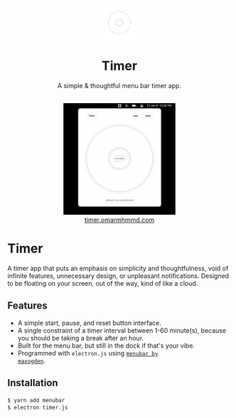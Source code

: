 <div align = "center">
<img width = "15%" src="lib/assets/icon/timer.png" alt="">
<h1>
Timer
</h1>
<p>
A simple & thoughtful menu bar timer app.
</p>
<br>
<img width = "50%" src="lib/assets/doc/screenshot-1.png" alt="">
<br>
<a href="https://timer.omarmhmmd.com/">timer.omarmhmmd.com</a>
</div>

# Timer
A timer app that puts an emphasis on simplicity and thoughtfulness, void of infinite features, unnecessary design, or unpleasant notifications. Designed to be floating on your screen, out of the way, kind of like a cloud. 

## Features
- A simple start, pause, and reset button interface. 
- A single constraint of a timer interval between 1-60 minute(s), because you should be taking a break after an hour.
- Built for the menu bar, but still in the dock if that's your vibe.
- Programmed with <code>electron.js</code> using [<code>menubar by maxogden</code>](https://github.com/maxogden/menubar).

## Installation
```sh
$ yarn add menubar
$ electron timer.js
```






